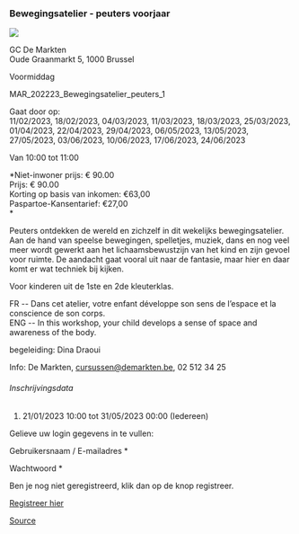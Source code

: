 ### Bewegingsatelier - peuters voorjaar

![](https://s3-eu-west-1.amazonaws.com/os-kwdo/prod/vgc/images/activity/62ab46541d9ec_2019_bewegingsatelier_peuters_©Herman_Genbrugge@Stadsbiografie_Brussel.jpg)

GC De Markten  
Oude Graanmarkt 5, 1000 Brussel

Voormiddag

MAR\_202223\_Bewegingsatelier\_peuters\_1

Gaat door op:  
11/02/2023, 18/02/2023, 04/03/2023, 11/03/2023, 18/03/2023, 25/03/2023, 01/04/2023, 22/04/2023, 29/04/2023, 06/05/2023, 13/05/2023, 27/05/2023, 03/06/2023, 10/06/2023, 17/06/2023, 24/06/2023

Van 10:00 tot 11:00

*Niet-inwoner prijs: € 90.00  
Prijs: € 90.00  
Korting op basis van inkomen: €63,00  
Paspartoe-Kansentarief: €27,00  
*

Peuters ontdekken de wereld en zichzelf in dit wekelijks bewegingsatelier. Aan de hand van speelse bewegingen, spelletjes, muziek, dans en nog veel meer wordt gewerkt aan het lichaamsbewustzijn van het kind en zijn gevoel voor ruimte. De aandacht gaat vooral uit naar de fantasie, maar hier en daar komt er wat techniek bij kijken.  
  
Voor kinderen uit de 1ste en 2de kleuterklas.  
  
FR -- Dans cet atelier, votre enfant développe son sens de l’espace et la conscience de son corps.  
ENG -- In this workshop, your child develops a sense of space and awareness of the body.  

begeleiding: Dina Draoui  
  
Info: De Markten, [cursussen@demarkten.be](mailto:cursussen@demarkten.be), 02 512 34 25  

###### Inschrijvingsdata

1.  21/01/2023 10:00 tot 31/05/2023 00:00 (Iedereen)

Gelieve uw login gegevens in te vullen:

Gebruikersnaam / E-mailadres \* 

Wachtwoord \* 

  

Ben je nog niet geregistreerd, klik dan op de knop registreer.

[Registreer hier](/registration)

[Source](https://tickets.vgc.be/activity/subscribe/MAR_202223_Bewegingsatelier_peuters_1)
